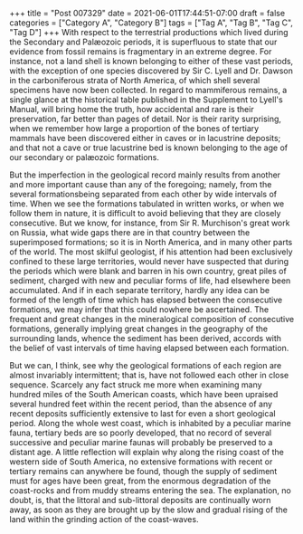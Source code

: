 +++
title = "Post 007329"
date = 2021-06-01T17:44:51-07:00
draft = false
categories = ["Category A", "Category B"]
tags = ["Tag A", "Tag B", "Tag C", "Tag D"]
+++
With respect to the terrestrial productions which lived during the Secondary and Palæozoic periods, it is superfluous to state that our evidence from fossil remains is fragmentary in an extreme degree. For instance, not a land shell is known belonging to either of these vast periods, with the exception of one species discovered by Sir C. Lyell and Dr. Dawson in the carboniferous strata of North America, of which shell several specimens have now been collected. In regard to mammiferous remains, a single glance at the historical table published in the Supplement to Lyell's Manual, will bring home the truth, how accidental and rare is their preservation, far better than pages of detail. Nor is their rarity surprising, when we remember how large a proportion of the bones of tertiary mammals have been discovered either in caves or in lacustrine deposits; and that not a cave or true lacustrine bed is known belonging to the age of our secondary or palæozoic formations.

But the imperfection in the geological record mainly results from another and more important cause than any of the foregoing; namely, from the several formationsbeing separated from each other by wide intervals of time. When we see the formations tabulated in written works, or when we follow them in nature, it is difficult to avoid believing that they are closely consecutive. But we know, for instance, from Sir R. Murchison's great work on Russia, what wide gaps there are in that country between the superimposed formations; so it is in North America, and in many other parts of the world. The most skilful geologist, if his attention had been exclusively confined to these large territories, would never have suspected that during the periods which were blank and barren in his own country, great piles of sediment, charged with new and peculiar forms of life, had elsewhere been accumulated. And if in each separate territory, hardly any idea can be formed of the length of time which has elapsed between the consecutive formations, we may infer that this could nowhere be ascertained. The frequent and great changes in the mineralogical composition of consecutive formations, generally implying great changes in the geography of the surrounding lands, whence the sediment has been derived, accords with the belief of vast intervals of time having elapsed between each formation.

But we can, I think, see why the geological formations of each region are almost invariably intermittent; that is, have not followed each other in close sequence. Scarcely any fact struck me more when examining many hundred miles of the South American coasts, which have been upraised several hundred feet within the recent period, than the absence of any recent deposits sufficiently extensive to last for even a short geological period. Along the whole west coast, which is inhabited by a peculiar marine fauna, tertiary beds are so poorly developed, that no record of several successive and peculiar marine faunas will probably be preserved to a distant age. A little reflection will explain why along the rising coast of the western side of South America, no extensive formations with recent or tertiary remains can anywhere be found, though the supply of sediment must for ages have been great, from the enormous degradation of the coast-rocks and from muddy streams entering the sea. The explanation, no doubt, is, that the littoral and sub-littoral deposits are continually worn away, as soon as they are brought up by the slow and gradual rising of the land within the grinding action of the coast-waves.
